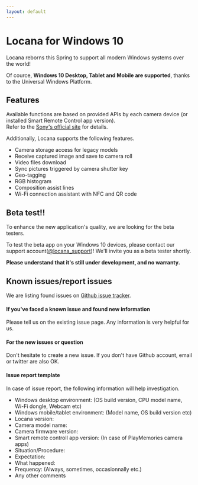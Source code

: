 ```yaml
---
layout: default
---
```


# Locana for Windows 10

Locana reborns this Spring to support all modern Windows systems over the world!

Of cource, **Windows 10 Desktop, Tablet and Mobile are supported**, thanks to the Universal Windows Platform.

## Features

Available functions are based on provided APIs by each camera device (or installed Smart Remote Control app version).  
Refer to the [Sony's official site](http://developer.sony.com/develop/cameras/) for details.

Additionally, Locana supports the following features.

- Camera storage access for legacy models
- Receive captured image and save to camera roll
- Video files download
- Sync pictures triggered by camera shutter key
- Geo-tagging
- RGB histogram
- Composition assist lines
- Wi-Fi connection assistant with NFC and QR code

## Beta test!!

To enhance the new application's quality, we are looking for the beta testers.

To test the beta app on your Windows 10 devices, please contact our support account([@locana_support](https://twitter.com/locana_support))!
We'll invite you as a beta tester shortly.

**Please understand that it's still under development, and no warranty.**

## Known issues/report issues

We are listing found issues on [Github issue tracker](https://github.com/locana/locana/issues).

#### If you've faced a known issue and found new information

Please tell us on the existing issue page.
Any information is very helpful for us.  

#### For the new issues or question

Don't hesitate to create a new issue.
If you don't have Github account, email or twitter are also OK.

#### Issue report template

In case of issue report, the following information will help investigation.

- Windows desktop environment: (OS build version, CPU model name, Wi-Fi dongle, Webcam etc)
- Windows mobile/tablet environment: (Model name, OS build version etc)
- Locana version:
- Camera model name:
- Camera firmware version:
- Smart remote controll app version: (In case of PlayMemories camera apps)
- Situation/Procedure:
- Expectation:
- What happened:
- Frequency: (Always, sometimes, occasionnally etc.)
- Any other comments
